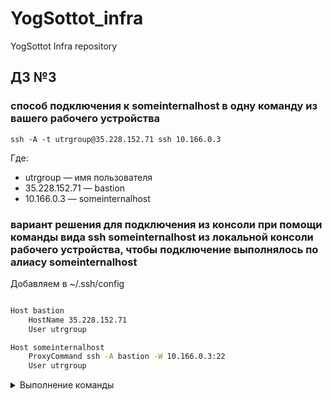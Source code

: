 # YogSottot_infra  

YogSottot Infra repository  

## ДЗ №3  

### способ подключения к someinternalhost в одну команду из вашего рабочего устройства  

```ssh -A -t utrgroup@35.228.152.71 ssh 10.166.0.3```  

Где:  
- utrgroup — имя пользователя  
- 35.228.152.71 — bastion  
- 10.166.0.3 — someinternalhost  

### вариант решения для подключения из консоли при помощи команды вида ssh someinternalhost из локальной консоли рабочего устройства, чтобы подключение выполнялось по алиасу someinternalhost  

Добавляем в ~/.ssh/config  

```bash

Host bastion
    HostName 35.228.152.71
    User utrgroup

Host someinternalhost
    ProxyCommand ssh -A bastion -W 10.166.0.3:22
    User utrgroup

```

<details><summary>Выполнение команды</summary><p>

```bash

[user:~IdeaProjects/YogSottot_infra] $
>ssh someinternalhost
Welcome to Ubuntu 16.04.5 LTS (GNU/Linux 4.15.0-1025-gcp x86_64)

 * Documentation:  https://help.ubuntu.com
 * Management:     https://landscape.canonical.com
 * Support:        https://ubuntu.com/advantage

  Get cloud support with Ubuntu Advantage Cloud Guest:
    http://www.ubuntu.com/business/services/cloud

0 packages can be updated.
0 updates are security updates.


Last login: Thu Dec 20 20:32:38 2018 from 10.166.0.2
utrgroup@someinternalhost:~$

```

```bash

bastion_IP = 35.228.152.71
someinternalhost_IP = 10.166.0.3

```

</p></details>
